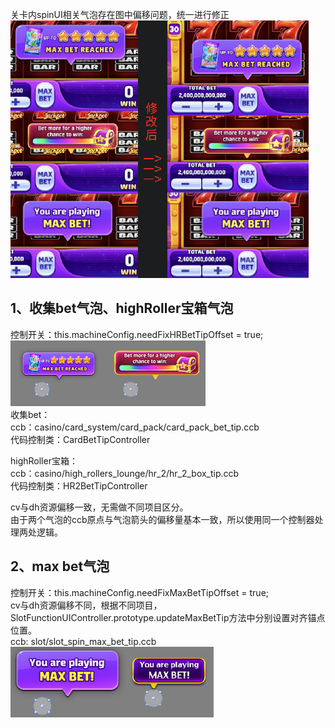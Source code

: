 关卡内spinUI相关气泡存在图中偏移问题，统一进行修正  
![image1](/assets/963f0504710f320e8d780a990db5f2ed.png)

## 1、收集bet气泡、highRoller宝箱气泡

控制开关：this.machineConfig.needFixHRBetTipOffset \= true;  
![image2](/assets/2363ea8845584d84e65045c8ccd2228b.png)  
收集bet：  
ccb：casino/card\_system/card\_pack/card\_pack\_bet\_tip.ccb  
代码控制类：CardBetTipController

highRoller宝箱：  
ccb：casino/high\_rollers\_lounge/hr\_2/hr\_2\_box\_tip.ccb  
代码控制类：HR2BetTipController

cv与dh资源偏移一致，无需做不同项目区分。  
由于两个气泡的ccb原点与气泡箭头的偏移量基本一致，所以使用同一个控制器处理两处逻辑。

## 

## 2、max bet气泡

控制开关：this.machineConfig.needFixMaxBetTipOffset \= true;  
cv与dh资源偏移不同，根据不同项目，SlotFunctionUIController.prototype.updateMaxBetTip方法中分别设置对齐锚点位置。  
ccb: slot/slot\_spin\_max\_bet\_tip.ccb  
![image3](/assets/6fe9e33eb55b355e55185be087c75254.png)





